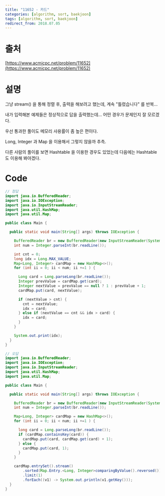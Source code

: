 ```yaml
---
title: "11652 - 카드"
categories: [algorithm, sort, baekjoon]
tags: [algorithm, sort, baekjoon]
redirect_from: 2018.07.05
---
```


# 출처
[https://www.acmicpc.net/problem/11652](https://www.acmicpc.net/problem/11652)

# 설명
그냥 stream() 을 통해 정렬 후, 출력을 해보려고 했는데, 계속 "틀렸습니다" 를 반복...

내가 입력해본 예제들은 정상적으로 답을 출력했는데... 어떤 경우가 문제인지 잘 모르겠다.

우선 통과한 풀이도 메모리 사용률이 좀 높은 편이다.

Long, Integer 과 Map 을 이용해서 그렇지 않을까 추측.

다른 사람의 풀이를 보면 Hashtable 을 이용한 경우도 있었는데 다음에는 Hashtable 도 이용해 봐야겠다.

# Code
~~~ java
// 정답
import java.io.BufferedReader;
import java.io.IOException;
import java.io.InputStreamReader;
import java.util.HashMap;
import java.util.Map;

public class Main {

  public static void main(String[] args) throws IOException {

    BufferedReader br = new BufferedReader(new InputStreamReader(System.in));
    int num = Integer.parseInt(br.readLine());

    int cnt = 0;
    long idx = Long.MAX_VALUE;
    Map<Long, Integer> cardMap = new HashMap<>();
    for (int ii = 0; ii < num; ii +=1 ) {

      Long card = Long.parseLong(br.readLine());
      Integer prevValue = cardMap.get(card);
      Integer nextValue = prevValue == null ? 1 : prevValue + 1;
      cardMap.put(card, nextValue);

      if (nextValue > cnt) {
        cnt = nextValue;
        idx = card;
      } else if (nextValue == cnt && idx > card) {
        idx = card;
      }
    }

    System.out.print(idx);
  }
}
~~~
~~~ java
// 오답
import java.io.BufferedReader;
import java.io.IOException;
import java.io.InputStreamReader;
import java.util.HashMap;
import java.util.Map;

public class Main {

  public static void main(String[] args) throws IOException {

    BufferedReader br = new BufferedReader(new InputStreamReader(System.in));
    int num = Integer.parseInt(br.readLine());

    Map<Long, Integer> cardMap = new HashMap<>();
    for (int ii = 0; ii < num; ii +=1 ) {

      long card = Long.parseLong(br.readLine());
      if (cardMap.containsKey(card)) {
        cardMap.put(card, cardMap.get(card) + 1);
      } else {
        cardMap.put(card, 1);
      }
    }

    cardMap.entrySet().stream()
        .sorted(Map.Entry.<Long, Integer>comparingByValue().reversed())
        .limit(1)
        .forEach((v1) -> System.out.println(v1.getKey()));
  }
}
~~~
